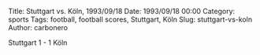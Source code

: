 Title: Stuttgart vs. Köln, 1993/09/18
Date: 1993/09/18 00:00
Category: sports
Tags: football, football scores, Stuttgart, Köln
Slug: stuttgart-vs-koln
Author: carbonero


Stuttgart 1 - 1 Köln
